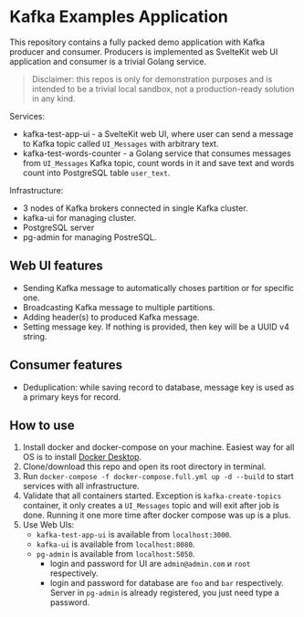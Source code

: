 # Kafka Examples Application

This repository contains a fully packed demo application with Kafka producer and consumer. Producers is implemented as SvelteKit web UI application and consumer is a trivial Golang service.

> Disclaimer: this repos is only for demonstration purposes and is intended to be a trivial local sandbox, not a production-ready solution in any kind.

Services:

- kafka-test-app-ui - a SvelteKit web UI, where user can send a message to Kafka topic called `UI_Messages` with arbitrary text.
- kafka-test-words-counter - a Golang service that consumes messages from `UI_Messages` Kafka topic, count words in it and save text and words count into PostgreSQL table `user_text`.

Infrastructure:

- 3 nodes of Kafka brokers connected in single Kafka cluster.
- kafka-ui for managing cluster.
- PostgreSQL server
- pg-admin for managing PostreSQL.


## Web UI features

- Sending Kafka message to automatically choses partition or for specific one.
- Broadcasting Kafka message to multiple partitions.
- Adding header(s) to produced Kafka message.
- Setting message key. If nothing is provided, then key will be a UUID v4 string.


## Consumer features

- Deduplication: while saving record to database, message key is used as a primary keys for record.

## How to use

1. Install docker and docker-compose on your machine. Easiest way for all OS is to install [Docker Desktop](https://www.docker.com/products/docker-desktop/).
2. Clone/download this repo and open its root directory in terminal.
3. Run `docker-compose -f docker-compose.full.yml up -d --build` to start services with all infrastructure.
4. Validate that all containers started. Exception is `kafka-create-topics` container, it only creates a `UI_Messages` topic and will exit after job is done. Running it one more time after docker compose was up is a plus.
5. Use Web UIs:
    - `kafka-test-app-ui` is available from `localhost:3000`.
    - `kafka-ui` is available from `localhost:8080`.
    - `pg-admin` is available from `localhost:5050`.
        - login and password for UI are `admin@admin.com` и `root` respectively.
        - login and password for database are `foo` and `bar` respectively. Server in `pg-admin` is already registered, you just need type a password.